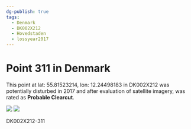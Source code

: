 ```yaml
---
dg-publish: true
tags:
  - Denmark
  - DK002X212
  - Hovedstaden
  - lossyear2017
---
```


# Point 311 in Denmark

This point at lat: 55.81523214, lon: 12.24498183 in DK002X212 was potentially disturbed in 2017 and after evaluation of satellite imagery, was rated as **Probable Clearcut**.

<div class='juxtapose' data-showcredits='false'>
<img src='https://baserow-backend-production20240528124524339000000001.s3.amazonaws.com/user_files/oNMAskCkFuMoBYQAwrmF4Fb9iQvLHjAa_50907fcf57d95052cc6365f54e4c1059395fccdda39eb940c9595a8b374b1cac.png' data-label='September 2016' />
<img src='https://baserow-backend-production20240528124524339000000001.s3.amazonaws.com/user_files/s3IpWERMVkwHbtv18qaROYKEcWi2wxKj_d8d42b178a64c2a459f91b0ac1cdbe2def131b20c6eec13c91f9b10cbe3ee746.png' data-label='May 2018' />
</div>

DK002X212-311